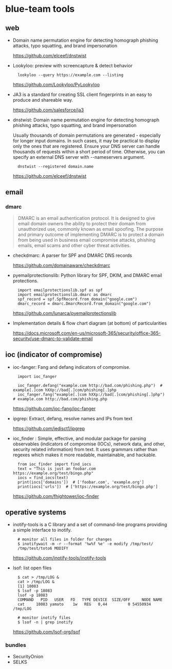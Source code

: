 # blue-team tools

## web

- Domain name permutation engine for detecting homograph phishing attacks, typo squatting, and brand impersonation

    https://github.com/elceef/dnstwist

- Lookyloo: preview with screencapture & detect behavior

        lookyloo --query https://example.com --listing

    https://github.com/Lookyloo/PyLookyloo

- JA3 is a standard for creating SSL client fingerprints in an easy to produce and shareable way.

    https://github.com/salesforce/ja3

- dnstwist: Domain name permutation engine for detecting homograph phishing attacks, typo squatting, and brand impersonation

    Usually thousands of domain permutations are generated - especially for longer input domains. In such cases, it may be practical to display only the ones that are registered. Ensure your DNS server can handle thousands of requests within a short period of time. Otherwise, you can specify an external DNS server with --nameservers argument.

        dnstwist --registered domain.name

    https://github.com/elceef/dnstwist

## email

### dmarc

> DMARC is an email authentication protocol. It is designed to give email domain owners the ability to protect their domain from unauthorized use, commonly known as email spoofing. The purpose and primary outcome of implementing DMARC is to protect a domain from being used in business email compromise attacks, phishing emails, email scams and other cyber threat activities.

- checkdmarc: A parser for SPF and DMARC DNS records

    https://github.com/domainaware/checkdmarc

- pyemailprotectionslib: Python library for SPF, DKIM, and DMARC email protections.

        import emailprotectionslib.spf as spf
        import emailprotectionslib.dmarc as dmarc
        spf_record = spf.SpfRecord.from_domain("google.com")
        dmarc_record = dmarc.DmarcRecord.from_domain("google.com")

    https://github.com/lunarca/pyemailprotectionslib

- Implementation details & flow chart diagram (at bottom) of particularities

    https://docs.microsoft.com/en-us/microsoft-365/security/office-365-security/use-dmarc-to-validate-email

## ioc (indicator of compromise)

- ioc-fanger: Fang and defang indicators of compromise.

        import ioc_fanger

        ioc_fanger.defang("example.com http://bad.com/phishing.php")  # example[.]com hXXp://bad[.]com/phishing[.]php
        ioc_fanger.fang("example[.]com hXXp://bad[.]com/phishing[.]php")  # example.com http://bad.com/phishing.php

    https://github.com/ioc-fang/ioc-fanger

- ipgrep: Extract, defang, resolve names and IPs from text

    https://github.com/jedisct1/ipgrep

- ioc_finder : Simple, effective, and modular package for parsing observables (indicators of compromise (IOCs), network data, and other, security related information) from text. It uses grammars rather than regexes which makes it more readable, maintainable, and hackable.

        from ioc_finder import find_iocs
        text = "This is just an foobar.com https://example.org/test/bingo.php"
        iocs = find_iocs(text)
        print(iocs['domains'])  # ['foobar.com', 'example.org']
        print(iocs['urls'])  # ['https://example.org/test/bingo.php']

    https://github.com/fhightower/ioc-finder

## operative systems

- inotify-tools is a C library and a set of command-line programs providing a simple interface to inotify.

        # monitor all files in folder for changes
        $ inotifywait -m -r --format '%w%f %e' -e modify /tmp/test/
        /tmp/test/toto6 MODIFY

    https://github.com/inotify-tools/inotify-tools

- lsof: list open files

        $ cat > /tmp/LOG &
        cat > /tmp/LOG &
        [1] 18083
        $ lsof -p 18083
        lsof -p 18083
        COMMAND   PID   USER   FD   TYPE DEVICE  SIZE/OFF     NODE NAME
        cat     18083 yamato    1w   REG   0,44         0 54550934 /tmp/LOG

        # monitor inotify files
        $ lsof -n | grep inotify

    https://github.com/lsof-org/lsof

### bundles

- SecurityOnion
- SELKS
